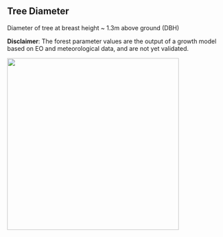 ## Tree Diameter

Diameter of tree at breast height ~ 1.3m above ground (DBH)

**Disclaimer**: The forest parameter values are the output of a growth model based on EO and meteorological data, and are not yet validated.

<img style="width:400px" src="data/gtif/images/legends/VTT4.png"></img>
